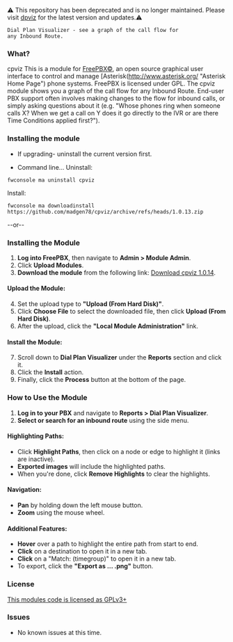 ⚠️ This repository has been deprecated and is no longer maintained.
Please visit [dpviz](https://github.com/madgen78/dpviz) for the latest version and updates.⚠️







```
Dial Plan Visualizer - see a graph of the call flow for
any Inbound Route.
```
### What?
cpviz
This is a module for [FreePBX©](http://www.freepbx.org/ "FreePBX Home Page"), an open source graphical user interface to control and manage [Asterisk(http://www.asterisk.org/ "Asterisk Home Page") phone systems.  FreePBX is licensed under GPL.
The cpviz module shows you a graph of the call flow for any Inbound Route.  End-user PBX support often involves making changes to the flow for inbound calls, or simply asking questions about it (e.g. "Whose phones ring when someone calls X?  When we get a call on Y does it go directly to the IVR or are there Time Conditions applied first?").

### Installing the module
* If upgrading- uninstall the current version first.

* Command line...
Uninstall:
```
fwconsole ma uninstall cpviz
```

Install:
```
fwconsole ma downloadinstall https://github.com/madgen78/cpviz/archive/refs/heads/1.0.13.zip
```

--or--

### Installing the Module

1. **Log into FreePBX**, then navigate to **Admin > Module Admin**.
2. Click **Upload Modules**.
3. **Download the module** from the following link: [Download cpviz 1.0.14](https://github.com/madgen78/cpviz/archive/refs/heads/1.0.14.zip).

#### Upload the Module:
4. Set the upload type to **"Upload (From Hard Disk)"**.
5. Click **Choose File** to select the downloaded file, then click **Upload (From Hard Disk)**.
6. After the upload, click the **"Local Module Administration"** link.

#### Install the Module:
7. Scroll down to **Dial Plan Visualizer** under the **Reports** section and click it.
8. Click the **Install** action.
9. Finally, click the **Process** button at the bottom of the page.


### How to Use the Module
1. **Log in to your PBX** and navigate to **Reports > Dial Plan Visualizer**.
2. **Select or search for an inbound route** using the side menu.

#### Highlighting Paths:
- Click **Highlight Paths**, then click on a node or edge to highlight it (links are inactive).
- **Exported images** will include the highlighted paths.
- When you're done, click **Remove Highlights** to clear the highlights.

#### Navigation:
- **Pan** by holding down the left mouse button.
- **Zoom** using the mouse wheel.

#### Additional Features:
- **Hover** over a path to highlight the entire path from start to end.
- **Click** on a destination to open it in a new tab.
- **Click** on a "Match: (timegroup)" to open it in a new tab.
- To export, click the **"Export as ... .png"** button.

### License
[This modules code is licensed as GPLv3+](http://www.gnu.org/licenses/gpl-3.0.txt)

### Issues
* No known issues at this time.



